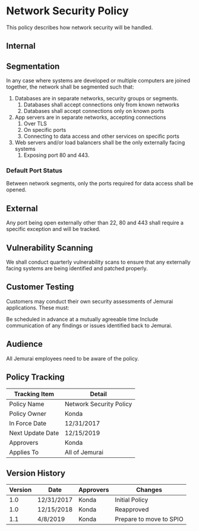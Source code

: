 # Network Security Policy

This policy describes how network security will be handled.

## Internal

## Segmentation

In any case where systems are developed or multiple computers are joined together, the network shall be segmented such that:

1. Databases are in separate networks, security groups or segments.
    1. Databases shall accept connections only from known networks
    1. Databases shall accept connections only on known ports
1. App servers are in separate networks, accepting connections
    1. Over TLS
    1. On specific ports
    1. Connecting to data access and other services on specific ports
1. Web servers and/or load balancers shall be the only externally facing systems
    1. Exposing port 80 and 443.

### Default Port Status

Between network segments, only the ports required for data access
shall be opened.

## External

Any port being open externally other than 22, 80 and 443 shall require a specific exception and will be tracked.

## Vulnerability Scanning

We shall conduct quarterly vulnerability scans to ensure that any externally facing systems are being identified and patched properly.

## Customer Testing

Customers may conduct their own security assessments of Jemurai applications. These must:

Be scheduled in advance at a mutually agreeable time
Include communication of any findings or issues identified back to Jemurai.

## Audience

All Jemurai employees need to be aware of the policy.

## Policy Tracking

| Tracking Item   | Detail |
|-----------------|--------|
| Policy Name     | Network Security Policy |
| Policy Owner    | Konda |
| In Force Date   | 12/31/2017 |
| Next Update Date     | 12/15/2019 |
| Approvers       | Konda |
| Applies To      | All of Jemurai |

## Version History 

| Version | Date | Approvers | Changes | 
|--|--|--|--|
| 1.0 | 12/31/2017 | Konda | Initial Policy |
| 1.0 | 12/15/2018 | Konda | Reapproved |
| 1.1 | 4/8/2019 | Konda | Prepare to move to SPIO |